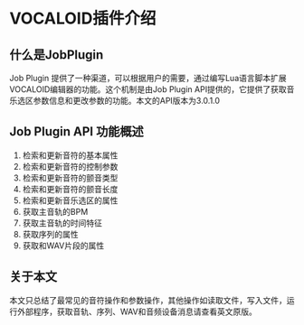 # VOCALOID插件介绍
## 什么是JobPlugin
Job Plugin 提供了一种渠道，可以根据用户的需要，通过编写Lua语言脚本扩展VOCALOID编辑器的功能。这个机制是由Job Plugin API提供的，它提供了获取音乐选区参数信息和更改参数的功能。本文的API版本为3.0.1.0
## Job Plugin API 功能概述
1. 检索和更新音符的基本属性
2. 检索和更新音符的控制参数
3. 检索和更新音符的颤音类型
4. 检索和更新音符的颤音长度
5. 检索和更新音乐选区的属性
6. 获取主音轨的BPM
7. 获取主音轨的时间特征
8. 获取序列的属性
9. 获取和WAV片段的属性

## 关于本文

本文只总结了最常见的音符操作和参数操作，其他操作如读取文件，写入文件，运行外部程序，获取音轨、序列、WAV和音频设备消息请查看英文原版。
